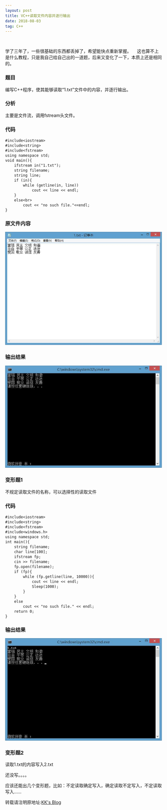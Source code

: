```yaml
---
layout: post
title: VC++读取文件内容并逐行输出
date: 2018-08-03 
tag: C++ 
---   
```


<br>

  学了三年了，一些很基础的东西都丢掉了，希望能快点重新掌握。
　这也算不上是什么教程，只是我自己给自己出的一道题，后来又变化了一下，本质上还是相同的。
 
 
### 题目

   编写C++程序，使其能够读取“1.txt”文件中的内容，并逐行输出。


### 分析         

主要是文件流，调用fstream头文件。


### 代码   
```
#include<iostream>
#include<string>
#include<fstream>
using namespace std;
void main(){
	ifstream in("1.txt");
	string filename;
	string line;
	if (in){
		while (getline(in, line))
			cout << line << endl;
	}
	else<br>
		cout << "no such file."<<endl;
}
```

### 原文件内容
![](/images/posts/VC_File_Read/txt.jpg)

### 输出结果　
![](/images/posts/VC_File_Read/result1.jpg)

### 变形题1

不规定读取文件的名称，可以选择性的读取文件


### 代码
```
#include<iostream>
#include<string>
#include<fstream>
#include<windows.h>
using namespace std;
int main(){
	string filename;
	char line[100];
	ifstream fp;
	cin >> filename;
	fp.open(filename);
	if (fp){
		while (fp.getline(line, 10000)){
			cout << line << endl;
			Sleep(1000);
		}
	}
	else
		cout << "no such file." << endl;
	return 0;
} 
```

### 输出结果
![](/images/posts/VC_File_Read/result2.jpg)

### 变形题2
读取1.txt的内容写入2.txt

还没写。。。。

应该还能出几个变形题，比如：不定读取确定写入，确定读取不定写入，不定读取写入……
<p> </p>

转载请注明原地址:[KK's Blog](http://www.xiaobaozi.xyz)
